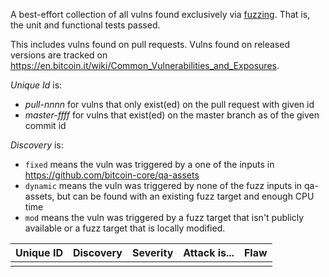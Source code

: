 A best-effort collection of all vulns found exclusively via [fuzzing](https://github.com/bitcoin/bitcoin/blob/master/doc/fuzzing.md). That is, the unit and functional tests passed.

This includes vulns found on pull requests. Vulns found on released versions are tracked on https://en.bitcoin.it/wiki/Common_Vulnerabilities_and_Exposures.

_Unique Id_ is:

* _pull-nnnn_ for vulns that only exist(ed) on the pull request with given id
* _master-ffff_ for vulns that exist(ed) on the master branch as of the given commit id

_Discovery_ is:

* `fixed` means the vuln was triggered by a one of the inputs in https://github.com/bitcoin-core/qa-assets
* `dynamic` means the vuln was triggered by none of the fuzz inputs in qa-assets, but can be found with an existing fuzz target and enough CPU time
* `mod` means the vuln was triggered by a fuzz target that isn't publicly available or a fuzz target that is locally modified.



| Unique ID     | Discovery | Severity | Attack is... | Flaw |
|---------------|-----------|----------|--------------|------|
|               |           |          |              |      |